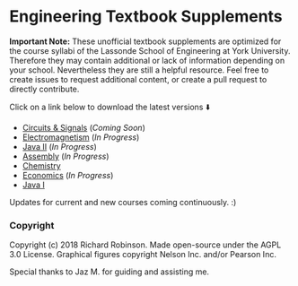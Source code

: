 # Engineering Textbook Supplements

**Important Note:** These unofficial textbook supplements are optimized for the course syllabi of the Lassonde School of Engineering at York University. Therefore they may contain additional or lack of information depending on your school. Nevertheless they are still a helpful resource. Feel free to create issues to request additional content, or create a pull request to directly contribute.

Click on a link below to download the latest versions ⬇️
 - [Circuits & Signals](https://github.com/richardrobinson0924/textbook-supplements/raw/master/Circuits2/main.pdf) (*Coming Soon*)
 - [Electromagnetism](https://github.com/richardrobinson0924/textbook-supplements/raw/master/Electromagnetism/main.pdf) (*In Progress*)
 - [Java II](https://github.com/richardrobinson0924/textbook-supplements/blob/master/Coding/Java.md) (*In Progress*)
 - [Assembly](https://github.com/richardrobinson0924/textbook-supplements/blob/master/Coding/Assembly.md) (*In Progress*)
 - [Chemistry](https://github.com/richardrobinson0924/textbook-supplements/raw/master/Chemistry/main2.pdf)
 - [Economics](https://github.com/richardrobinson0924/textbook-supplements/raw/master/Economics/main.pdf) (*In Progress*)
 - [Java I](https://github.com/richardrobinson0924/textbook-supplements/raw/master/Java-I/main.pdf)

Updates for current and new courses coming continuously. :)
 
### Copyright

Copyright (c) 2018 Richard Robinson. Made open-source under the AGPL 3.0 License.  Graphical figures copyright Nelson Inc. and/or Pearson Inc.

Special thanks to Jaz M. for guiding and assisting me.
